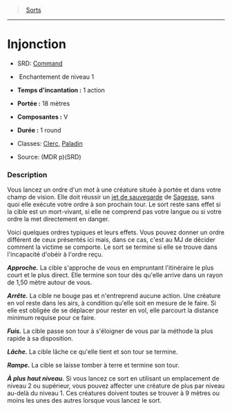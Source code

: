 ﻿---
!SpellItem
Family: SpellHD
Name: Injonction
AltName: '[Command](srd_spells_command.md)'
Type: Enchantement
Level: 1
CastingTime: 1 action
Range: 18 mètres
Components: V
Duration: 1 round
Classes: '[Clerc](hd_cleric.md), [Paladin](hd_paladin.md)'
Source: (MDR p)(SRD)
Id: spells_hd.md#injonction
ParentLink: spells_hd.md#sorts
ParentName: Sorts
NameLevel: 1
Attributes: {}
---
> [Sorts](hd_spells.md)

---

# Injonction

- SRD: [Command](srd_spells_command.md)

-  Enchantement de niveau 1

- **Temps d'incantation :** 1 action

- **Portée :** 18 mètres

- **Composantes :** V

- **Durée :** 1 round

- Classes: [Clerc](hd_cleric.md), [Paladin](hd_paladin.md)

- Source: (MDR p)(SRD)

### Description

Vous lancez un ordre d'un mot à une créature située à portée et dans votre champ de vision. Elle doit réussir un [jet de sauvegarde](hd_abilities_jets_de_sauvegarde.md) de [Sagesse](hd_abilities_wisdom.md), sans quoi elle exécute votre ordre à son prochain tour. Le sort reste sans effet si la cible est un mort-vivant, si elle ne comprend pas votre langue ou si votre ordre la met directement en danger.

Voici quelques ordres typiques et leurs effets. Vous pouvez donner un ordre différent de ceux présentés ici mais, dans ce cas, c'est au MJ de décider comment la victime se comporte. Le sort se termine si elle se trouve dans l'incapacité d'obéir à l'ordre reçu.

**_Approche._** La cible s'approche de vous en empruntant l'itinéraire le plus court et le plus direct. Elle termine son tour dès qu'elle arrive dans un rayon de 1,50 mètre autour de vous.

**_Arrête._** La cible ne bouge pas et n'entreprend aucune action. Une créature en vol reste dans les airs, à condition qu'elle soit en mesure de le faire. Si elle est obligée de se déplacer pour rester en vol, elle parcourt la distance minimum requise pour ce faire.

**_Fuis._** La cible passe son tour à s'éloigner de vous par la méthode la plus rapide à sa disposition.

**_Lâche._** La cible lâche ce qu'elle tient et son tour se termine.

**_Rampe._** La cible se laisse tomber à terre et termine son tour.

**_À plus haut niveau._** Si vous lancez ce sort en utilisant un emplacement de niveau 2 ou supérieur, vous pouvez affecter une créature de plus par niveau au-delà du niveau 1. Ces créatures doivent toutes se trouver à 9 mètres ou moins les unes des autres lorsque vous lancez le sort.

